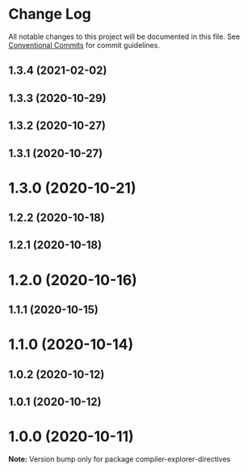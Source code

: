 # Change Log

All notable changes to this project will be documented in this file.
See [Conventional Commits](https://conventionalcommits.org) for commit guidelines.

## 1.3.4 (2021-02-02)



## 1.3.3 (2020-10-29)



## 1.3.2 (2020-10-27)



## 1.3.1 (2020-10-27)



# 1.3.0 (2020-10-21)



## 1.2.2 (2020-10-18)



## 1.2.1 (2020-10-18)



# 1.2.0 (2020-10-16)



## 1.1.1 (2020-10-15)



# 1.1.0 (2020-10-14)



## 1.0.2 (2020-10-12)



## 1.0.1 (2020-10-12)



# 1.0.0 (2020-10-11)

**Note:** Version bump only for package compiler-explorer-directives
